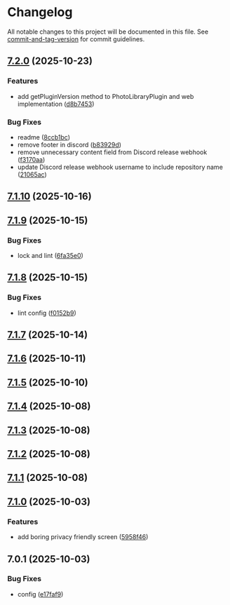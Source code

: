 # Changelog

All notable changes to this project will be documented in this file. See [commit-and-tag-version](https://github.com/absolute-version/commit-and-tag-version) for commit guidelines.

## [7.2.0](https://github.com/Cap-go/capacitor-photo-library/compare/7.1.10...7.2.0) (2025-10-23)


### Features

* add getPluginVersion method to PhotoLibraryPlugin and web implementation ([d8b7453](https://github.com/Cap-go/capacitor-photo-library/commit/d8b74530b9e251c11297e4b5dfd5a3737ecd3c1d))


### Bug Fixes

* readme ([8ccb1bc](https://github.com/Cap-go/capacitor-photo-library/commit/8ccb1bc613e3f15e2ade9f0af5e2d99a24e5e6a6))
* remove footer in discord ([b83929d](https://github.com/Cap-go/capacitor-photo-library/commit/b83929dcd78563e18fcf8c21f159d5b296d9a30c))
* remove unnecessary content field from Discord release webhook ([f3170aa](https://github.com/Cap-go/capacitor-photo-library/commit/f3170aa7a4f27421a4cd54400bc5d17d1ea0240a))
* update Discord release webhook username to include repository name ([21065ac](https://github.com/Cap-go/capacitor-photo-library/commit/21065ac30a069db9fcf9fb00038c2715e909fea5))

## [7.1.10](https://github.com/Cap-go/capacitor-photo-library/compare/7.1.9...7.1.10) (2025-10-16)

## [7.1.9](https://github.com/Cap-go/capacitor-photo-library/compare/7.1.8...7.1.9) (2025-10-15)


### Bug Fixes

* lock and lint ([6fa35e0](https://github.com/Cap-go/capacitor-photo-library/commit/6fa35e040fd4f2add599bc65a9f2e16eefc59029))

## [7.1.8](https://github.com/Cap-go/capacitor-photo-library/compare/7.1.7...7.1.8) (2025-10-15)


### Bug Fixes

* lint config ([f0152b9](https://github.com/Cap-go/capacitor-photo-library/commit/f0152b9c4066b98dc3e39fd0dd9d0a1b5ec55bae))

## [7.1.7](https://github.com/Cap-go/capacitor-photo-library/compare/7.1.6...7.1.7) (2025-10-14)

## [7.1.6](https://github.com/Cap-go/capacitor-photo-library/compare/7.1.5...7.1.6) (2025-10-11)

## [7.1.5](https://github.com/Cap-go/capacitor-photo-library/compare/7.1.4...7.1.5) (2025-10-10)

## [7.1.4](https://github.com/Cap-go/capacitor-photo-library/compare/7.1.3...7.1.4) (2025-10-08)

## [7.1.3](https://github.com/Cap-go/capacitor-photo-library/compare/7.1.2...7.1.3) (2025-10-08)

## [7.1.2](https://github.com/Cap-go/capacitor-photo-library/compare/7.1.1...7.1.2) (2025-10-08)

## [7.1.1](https://github.com/Cap-go/capacitor-photo-library/compare/7.1.0...7.1.1) (2025-10-08)

## [7.1.0](https://github.com/Cap-go/capacitor-photo-library/compare/7.0.1...7.1.0) (2025-10-03)


### Features

* add boring privacy friendly screen ([5958f46](https://github.com/Cap-go/capacitor-photo-library/commit/5958f46a3a487e430647d38554e5e227d4c2fd5b))

## 7.0.1 (2025-10-03)


### Bug Fixes

* config ([e17faf9](https://github.com/Cap-go/capacitor-photo-library/commit/e17faf9a39949a4a8736bbecf2ff99923d21cf3f))
